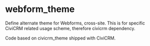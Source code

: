 webform_theme
=============

Define alternate theme for Webforms, cross-site. This is for specific CiviCRM related usage scheme, therefore civicrm dependency.

Code based on civicrm_theme shipped with CiviCRM.